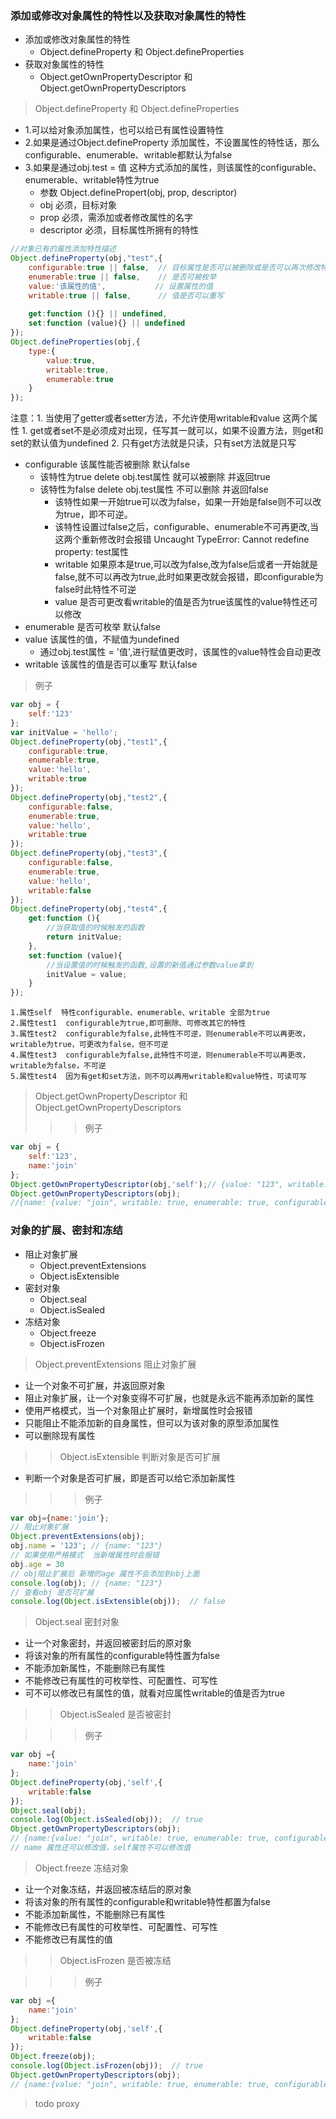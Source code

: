
### 添加或修改对象属性的特性以及获取对象属性的特性

* 添加或修改对象属性的特性
    * Object.defineProperty 和 Object.defineProperties
* 获取对象属性的特性
    * Object.getOwnPropertyDescriptor 和 Object.getOwnPropertyDescriptors

>Object.defineProperty 和 Object.defineProperties  

* 1.可以给对象添加属性，也可以给已有属性设置特性
* 2.如果是通过Object.defineProperty 添加属性，不设置属性的特性话，那么configurable、enumerable、writable都默认为false
* 3.如果是通过obj.test = 值 这种方式添加的属性，则该属性的configurable、enumerable、writable特性为true
    * 参数 Object.definePropert(obj, prop, descriptor)
    * obj 必须，目标对象
    * prop 必须，需添加或者修改属性的名字
    * descriptor 必须，目标属性所拥有的特性

``` javascript
//对象已有的属性添加特性描述
Object.defineProperty(obj,"test",{
    configurable:true || false,  // 目标属性是否可以被删除或是否可以再次修改特性
    enumerable:true || false,    // 是否可被枚举
    value:'该属性的值',           // 设置属性的值
    writable:true || false,      // 值是否可以重写
    
    get:function (){} || undefined,
    set:function (value){} || undefined
});
Object.defineProperties(obj,{
    type:{
        value:true,
        writable:true,
        enumerable:true
    }
});
````
注意：1. 当使用了getter或者setter方法，不允许使用writable和value 这两个属性
     1. get或者set不是必须成对出现，任写其一就可以，如果不设置方法，则get和set的默认值为undefined 
     2. 只有get方法就是只读，只有set方法就是只写
   
* configurable   该属性能否被删除  默认false
  * 该特性为true   delete obj.test属性  就可以被删除  并返回true
  * 该特性为false  delete obj.test属性  不可以删除    并返回false
    * 该特性如果一开始true可以改为false，如果一开始是false则不可以改为true，即不可逆。 
    * 该特性设置过false之后，configurable、enumerable不可再更改,当这两个重新修改时会报错 Uncaught TypeError: Cannot redefine property: test属性
    * writable 如果原本是true,可以改为false,改为false后或者一开始就是false,就不可以再改为true,此时如果更改就会报错，即configurable为false时此特性不可逆
    * value 是否可更改看writable的值是否为true该属性的value特性还可以修改
* enumerable 是否可枚举  默认false 
* value  该属性的值，不赋值为undefined
    * 通过obj.test属性 = '值',进行赋值更改时，该属性的value特性会自动更改
* writable  该属性的值是否可以重写    默认false
>例子

``` javascript
var obj = {
    self:'123'
};
var initValue = 'hello';
Object.defineProperty(obj,"test1",{
    configurable:true,  
    enumerable:true,   
    value:'hello',          
    writable:true
});
Object.defineProperty(obj,"test2",{
    configurable:false,  
    enumerable:true,   
    value:'hello',          
    writable:true
});
Object.defineProperty(obj,"test3",{
    configurable:false,  
    enumerable:true,   
    value:'hello',          
    writable:false
});
Object.defineProperty(obj,"test4",{
    get:function (){
        //当获取值的时候触发的函数
        return initValue;    
    },
    set:function (value){
        //当设置值的时候触发的函数,设置的新值通过参数value拿到
        initValue = value;
    }
});

```
    1.属性self  特性configurable、enumerable、writable 全部为true
    2.属性test1  configurable为true,即可删除、可修改其它的特性
    3.属性test2  configurable为false,此特性不可逆，则enumerable不可以再更改，writable为true，可更改为false，但不可逆
    4.属性test3  configurable为false,此特性不可逆，则enumerable不可以再更改，writable为false，不可逆
    5.属性test4  因为有get和set方法，则不可以再用writable和value特性，可读可写

> Object.getOwnPropertyDescriptor  和 Object.getOwnPropertyDescriptors
>>> 例子
``` javascript
var obj = {
    self:'123',
    name:'join'
};
Object.getOwnPropertyDescriptor(obj,'self');// {value: "123", writable: true, enumerable: true, configurable: true}
Object.getOwnPropertyDescriptors(obj);
//{name: {value: "join", writable: true, enumerable: true, configurable: true},self: {value: "123", writable: true, enumerable: true, configurable: true}}
```

### 对象的扩展、密封和冻结

* 阻止对象扩展
  * Object.preventExtensions
  * Object.isExtensible
* 密封对象
  * Object.seal
  * Object.isSealed
* 冻结对象
  * Object.freeze
  * Object.isFrozen
  
> Object.preventExtensions 阻止对象扩展

  * 让一个对象不可扩展，并返回原对象
  * 阻止对象扩展，让一个对象变得不可扩展，也就是永远不能再添加新的属性
  * 使用严格模式，当一个对象阻止扩展时，新增属性时会报错
  * 只能阻止不能添加新的自身属性，但可以为该对象的原型添加属性
  * 可以删除现有属性
   
>> Object.isExtensible 判断对象是否可扩展

* 判断一个对象是否可扩展，即是否可以给它添加新属性

>>> 例子

``` javascript
var obj={name:'join'};
// 阻止对象扩展
Object.preventExtensions(obj);
obj.name = '123'; // {name: "123"}
// 如果使用严格模式  当新增属性时会报错
obj.age = 30
// obj阻止扩展后 新增的age 属性不会添加到obj上面
console.log(obj); // {name: "123"}
// 查看obj 是否可扩展
console.log(Object.isExtensible(obj));  // false
```

> Object.seal 密封对象
    
  * 让一个对象密封，并返回被密封后的原对象
  * 将该对象的所有属性的configurable特性置为false
  * 不能添加新属性，不能删除已有属性
  * 不能修改已有属性的可枚举性、可配置性、可写性
  * 可不可以修改已有属性的值，就看对应属性writable的值是否为true
  
>> Object.isSealed 是否被密封
  
>>> 例子
``` javascript
var obj ={
    name:'join'
};
Object.defineProperty(obj,'self',{
    writable:false
});
Object.seal(obj);
console.log(Object.isSealed(obj));  // true
Object.getOwnPropertyDescriptors(obj);
// {name:{value: "join", writable: true, enumerable: true, configurable: false},self:{value: undefined, writable: false, enumerable: false, configurable: false}}
// name 属性还可以修改值，self属性不可以修改值
```

> Object.freeze 冻结对象

  * 让一个对象冻结，并返回被冻结后的原对象
  * 将该对象的所有属性的configurable和writable特性都置为false
  * 不能添加新属性，不能删除已有属性
  * 不能修改已有属性的可枚举性、可配置性、可写性
  * 不能修改已有属性的值   
  
>> Object.isFrozen 是否被冻结
    
>>> 例子
``` javascript
var obj ={
    name:'join'
};
Object.defineProperty(obj,'self',{
    writable:false
});
Object.freeze(obj);
console.log(Object.isFrozen(obj));  // true
Object.getOwnPropertyDescriptors(obj);
// {name:{value: "join", writable: true, enumerable: true, configurable: false},self:{value: undefined, writable: false, enumerable: false, configurable: false}}
```
>todo proxy